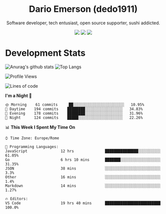 <div align="center">
  
# Dario Emerson (dedo1911)
Software developer, tech entusiast, open source supporter, sushi addicted.

[![](https://img.shields.io/badge/-Linkedin-informational?style=for-the-badge&logo=linkedin&logoColor=white&color=2867B2)](http://linkedin.com/in/dedo1911)
[![](https://img.shields.io/badge/-Telegram-informational?style=for-the-badge&logo=telegram&logoColor=white&color=0088cc)](https://t.me/dedo1911)
[![](https://img.shields.io/badge/-Facebook-informational?style=for-the-badge&logo=facebook&logoColor=white&color=3b5998)](https://fb.com/dedo1911)

</div>

# Development Stats

![Anurag's github stats](https://github-readme-stats.vercel.app/api?username=dedo1911&count_private=true&show_icons=true&theme=chartreuse-dark)
![Top Langs](https://github-readme-stats.vercel.app/api/top-langs/?username=dedo1911&theme=chartreuse-dark&layout=compact)

<!--START_SECTION:waka-->
![Profile Views](http://img.shields.io/badge/Profile%20Views-84-blue)

![Lines of code](https://img.shields.io/badge/From%20Hello%20World%20I%27ve%20Written-830294%20lines%20of%20code-blue)

**I'm a Night 🦉** 

```text
🌞 Morning    61 commits     ██░░░░░░░░░░░░░░░░░░░░░░░   10.95% 
🌆 Daytime    194 commits    ████████░░░░░░░░░░░░░░░░░   34.83% 
🌃 Evening    178 commits    ████████░░░░░░░░░░░░░░░░░   31.96% 
🌙 Night      124 commits    █████░░░░░░░░░░░░░░░░░░░░   22.26%

```


📊 **This Week I Spent My Time On** 

```text
⌚︎ Time Zone: Europe/Rome

💬 Programming Languages: 
JavaScript               12 hrs              ███████████████░░░░░░░░░░   61.05% 
Go                       6 hrs 10 mins       ███████░░░░░░░░░░░░░░░░░░   31.35% 
JSON                     38 mins             ░░░░░░░░░░░░░░░░░░░░░░░░░   3.3% 
Other                    16 mins             ░░░░░░░░░░░░░░░░░░░░░░░░░   1.4% 
Markdown                 14 mins             ░░░░░░░░░░░░░░░░░░░░░░░░░   1.27%

🔥 Editors: 
VS Code                  19 hrs 40 mins      █████████████████████████   100.0%

```


<!--END_SECTION:waka-->

<!--
**dedo1911/dedo1911** is a ✨ _special_ ✨ repository because its `README.md` (this file) appears on your GitHub profile.

Here are some ideas to get you started:

- 🔭 I’m currently working on ...
- 🌱 I’m currently learning ...
- 👯 I’m looking to collaborate on ...
- 🤔 I’m looking for help with ...
- 💬 Ask me about ...
- 📫 How to reach me: ...
- 😄 Pronouns: ...
- ⚡ Fun fact: ...
-->
